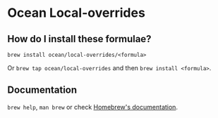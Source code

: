 # Ocean Local-overrides

## How do I install these formulae?

`brew install ocean/local-overrides/<formula>`

Or `brew tap ocean/local-overrides` and then `brew install <formula>`.

## Documentation

`brew help`, `man brew` or check [Homebrew's documentation](https://docs.brew.sh).
